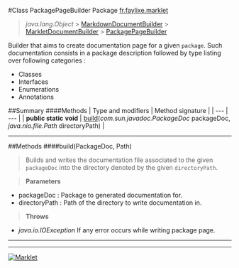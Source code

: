 #Class PackagePageBuilder
Package [fr.faylixe.marklet](README.md)<br>

> *java.lang.Object* > [MarkdownDocumentBuilder](MarkdownDocumentBuilder.md) > [MarkletDocumentBuilder](MarkletDocumentBuilder.md) > [PackagePageBuilder](PackagePageBuilder.md)



Builder that aims to create documentation
 page for a given ``package``. Such documentation
 consists in a package description followed by
 type listing over following categories :
 
 * Classes
 * Interfaces
 * Enumerations
 * Annotations


##Summary
####Methods
| Type and modifiers | Method signature |
| --- | --- |
| **public static** **void** | [build](#buildpackagedoc-path)(*com.sun.javadoc.PackageDoc* packageDoc, *java.nio.file.Path* directoryPath) |

---


##Methods
####build(PackageDoc, Path)
> Builds and writes the documentation file associated
 to the given ``packageDoc`` into the directory denoted
 by the given ``directoryPath``.

> **Parameters**
* packageDoc : Package to generated documentation for.
* directoryPath : Path of the directory to write documentation in.

> **Throws**
* *java.io.IOException* If any error occurs while writing package page.


---

---

[![Marklet](https://img.shields.io/badge/Generated%20by-Marklet-green.svg)](https://github.com/Faylixe/marklet)